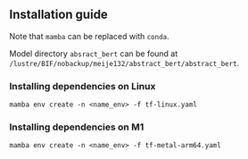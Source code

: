 ## Installation guide
Note that `mamba` can be replaced with `conda`.

Model directory `absract_bert` can be found at `/lustre/BIF/nobackup/meije132/abstract_bert/abstract_bert`.

### Installing dependencies on Linux
`mamba env create -n <name_env> -f tf-linux.yaml`

### Installing dependencies on M1
`mamba env create -n <name_env> -f tf-metal-arm64.yaml`
